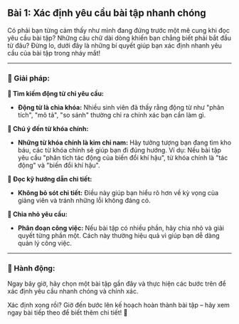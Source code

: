 ## Bài 1: Xác định yêu cầu bài tập nhanh chóng

Có phải bạn từng cảm thấy như mình đang đứng trước một mê cung khi đọc yêu cầu bài tập? Những câu chữ dài dòng khiến bạn chẳng biết phải bắt đầu từ đâu? Đừng lo, dưới đây là những bí quyết giúp bạn xác định nhanh yêu cầu của bài tập trong nháy mắt!

---

### 📌 Giải pháp:

**🔹 Tìm kiếm động từ chỉ yêu cầu:**
- **Động từ là chìa khóa:** Nhiều sinh viên đã thấy rằng động từ như "phân tích", "mô tả", "so sánh" thường chỉ ra chính xác bạn cần làm gì.

**🔹 Chú ý đến từ khóa chính:**
- **Những từ khóa chính là kim chỉ nam:** Hãy tưởng tượng bạn đang tìm kho báu, các từ khóa chính sẽ giúp bạn đi đúng hướng. Ví dụ: Nếu bài tập yêu cầu "phân tích tác động của biến đổi khí hậu", từ khóa chính là "tác động" và "biến đổi khí hậu".

**🔹 Đọc kỹ hướng dẫn chi tiết:**
- **Không bỏ sót chi tiết:** Điều này giúp bạn hiểu rõ hơn về kỳ vọng của giảng viên và tránh những lỗi không đáng có.

**🔹 Chia nhỏ yêu cầu:**
- **Phân đoạn công việc:** Nếu bài tập có nhiều phần, hãy chia nhỏ và giải quyết từng phần một. Cách này thường hiệu quả vì giúp bạn dễ dàng quản lý công việc.

---

### 🚀 Hành động:

Ngay bây giờ, hãy chọn một bài tập gần đây và thực hiện các bước trên để xác định yêu cầu nhanh chóng và chính xác.

Xác định xong rồi? Giờ đến bước lên kế hoạch hoàn thành bài tập – hãy xem ngay bài tiếp theo để biết thêm chi tiết! 📝